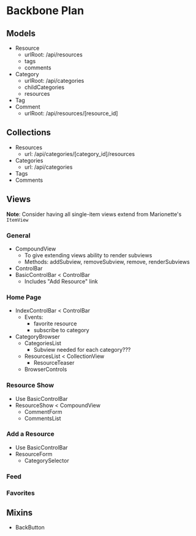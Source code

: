 # Backbone Plan

## Models

- Resource
    + urlRoot: /api/resources
    + tags
    + comments
- Category
    + urlRoot: /api/categories
    + childCategories
    + resources
- Tag
- Comment
    + urlRoot: /api/resources/[resource_id]

## Collections

- Resources
    + url: /api/categories/[category_id]/resources
- Categories
    + url: /api/categories
- Tags
- Comments

## Views

**Note**: Consider having all single-item views extend from Marionette's `ItemView`

### General

- CompoundView
    + To give extending views ability to render subviews
    + Methods: addSubview, removeSubview, remove, renderSubviews
- ControlBar
- BasicControlBar < ControlBar
    + Includes "Add Resource" link

### Home Page

- IndexControlBar < ControlBar
    + Events:
        * favorite resource
        * subscribe to category
- CategoryBrowser
    + CategoriesList
        * Subview needed for each category???
    + ResourcesList < CollectionView
        * ResourceTeaser
    + BrowserControls

### Resource Show

- Use BasicControlBar
- ResourceShow < CompoundView
    + CommentForm
    + CommentsList

### Add a Resource

- Use BasicControlBar
- ResourceForm
    + CategorySelector

### Feed

### Favorites

## Mixins

- BackButton
